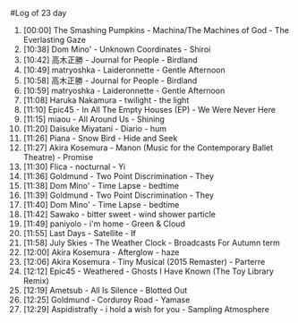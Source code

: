 #Log of 23 day

1. [00:00] The Smashing Pumpkins - Machina/The Machines of God - The Everlasting Gaze
1. [10:38] Dom Mino' - Unknown Coordinates - Shiroi
1. [10:42] 高木正勝 - Journal for People - Birdland
1. [10:49] matryoshka - Laideronnette - Gentle Afternoon
1. [10:58] 高木正勝 - Journal for People - Birdland
1. [10:59] matryoshka - Laideronnette - Gentle Afternoon
1. [11:08] Haruka Nakamura - twilight - the light
1. [11:10] Epic45 - In All The Empty Houses (EP) - We Were Never Here
1. [11:15] miaou - All Around Us - Shining
1. [11:20] Daisuke Miyatani - Diario - hum
1. [11:26] Piana - Snow Bird - Hide and Seek
1. [11:27] Akira Kosemura - Manon (Music for the Contemporary Ballet Theatre) - Promise
1. [11:30] Flica - nocturnal - Yi
1. [11:36] Goldmund - Two Point Discrimination - They
1. [11:38] Dom Mino' - Time Lapse - bedtime
1. [11:39] Goldmund - Two Point Discrimination - They
1. [11:40] Dom Mino' - Time Lapse - bedtime
1. [11:42] Sawako - bitter sweet - wind shower particle
1. [11:49] paniyolo - i'm home - Green & Cloud
1. [11:55] Last Days - Satellite - If
1. [11:58] July Skies - The Weather Clock - Broadcasts For Autumn term
1. [12:00] Akira Kosemura - Afterglow - haze
1. [12:06] Akira Kosemura - Tiny Musical (2015 Remaster) - Parterre
1. [12:12] Epic45 - Weathered - Ghosts I Have Known (The Toy Library Remix)
1. [12:19] Ametsub - All Is Silence - Blotted Out
1. [12:25] Goldmund - Corduroy Road - Yamase
1. [12:29] Aspidistrafly - i hold a wish for you - Sampling Atmosphere

